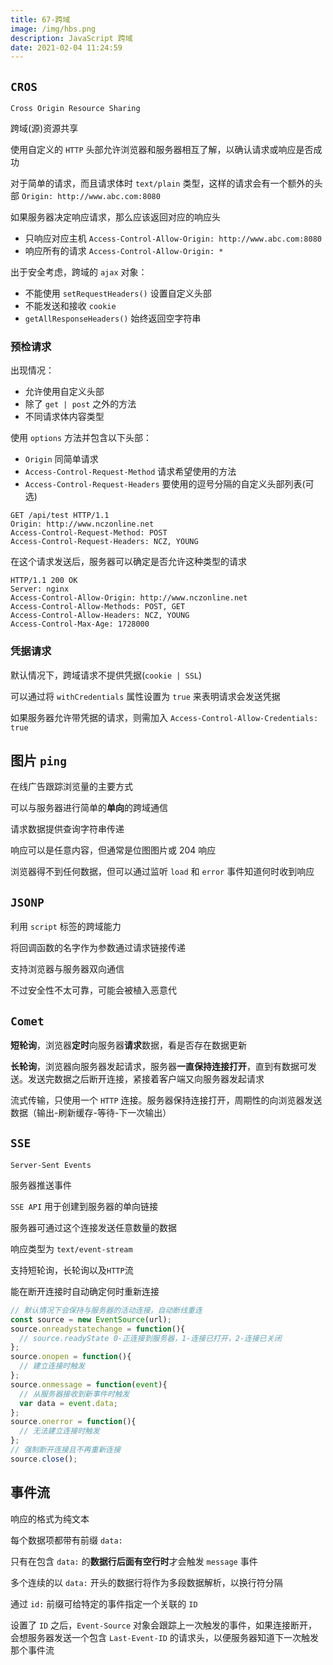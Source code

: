 ```yaml
---
title: 67-跨域
image: /img/hbs.png
description: JavaScript 跨域
date: 2021-02-04 11:24:59
---
```



## `CROS`

`Cross Origin Resource Sharing`

跨域(源)资源共享

使用自定义的 `HTTP` 头部允许浏览器和服务器相互了解，以确认请求或响应是否成功

对于简单的请求，而且请求体时 `text/plain` 类型，这样的请求会有一个额外的头部 `Origin: http://www.abc.com:8080`

如果服务器决定响应请求，那么应该返回对应的响应头
  - 只响应对应主机 `Access-Control-Allow-Origin: http://www.abc.com:8080`
  - 响应所有的请求 `Access-Control-Allow-Origin: *`

出于安全考虑，跨域的 `ajax` 对象：
  - 不能使用 `setRequestHeaders()` 设置自定义头部
  - 不能发送和接收 `cookie`
  - `getAllResponseHeaders()` 始终返回空字符串

### 预检请求

出现情况：
  - 允许使用自定义头部
  - 除了 `get | post` 之外的方法
  - 不同请求体内容类型

使用 `options` 方法并包含以下头部：
  - `Origin` 同简单请求
  - `Access-Control-Request-Method` 请求希望使用的方法
  - `Access-Control-Request-Headers` 要使用的逗号分隔的自定义头部列表(可选)

```http
GET /api/test HTTP/1.1
Origin: http://www.nczonline.net
Access-Control-Request-Method: POST
Access-Control-Request-Headers: NCZ, YOUNG
```

在这个请求发送后，服务器可以确定是否允许这种类型的请求

```http
HTTP/1.1 200 OK
Server: nginx
Access-Control-Allow-Origin: http://www.nczonline.net
Access-Control-Allow-Methods: POST, GET
Access-Control-Allow-Headers: NCZ, YOUNG
Access-Control-Max-Age: 1728000
```

### 凭据请求

默认情况下，跨域请求不提供凭据(`cookie | SSL`)

可以通过将 `withCredentials` 属性设置为 `true` 来表明请求会发送凭据

如果服务器允许带凭据的请求，则需加入 `Access-Control-Allow-Credentials: true`

## 图片 `ping`

在线广告跟踪浏览量的主要方式

可以与服务器进行简单的**单向**的跨域通信

请求数据提供查询字符串传递

响应可以是任意内容，但通常是位图图片或 204 响应

浏览器得不到任何数据，但可以通过监听 `load` 和 `error` 事件知道何时收到响应

## `JSONP`

利用 `script` 标签的跨域能力

将回调函数的名字作为参数通过请求链接传递

支持浏览器与服务器双向通信

不过安全性不太可靠，可能会被植入恶意代

## `Comet`

**短轮询**，浏览器**定时**向服务器**请求**数据，看是否存在数据更新

**长轮询**，浏览器向服务器发起请求，服务器**一直保持连接打开**，直到有数据可发送。发送完数据之后断开连接，紧接着客户端又向服务器发起请求

流式传输，只使用一个 `HTTP` 连接。服务器保持连接打开，周期性的向浏览器发送数据（输出-刷新缓存-等待-下一次输出）

## `SSE`

`Server-Sent Events`

服务器推送事件

`SSE API` 用于创建到服务器的单向链接

服务器可通过这个连接发送任意数量的数据

响应类型为 `text/event-stream`

支持短轮询，长轮询以及`HTTP`流

能在断开连接时自动确定何时重新连接

```js
// 默认情况下会保持与服务器的活动连接，自动断线重连
const source = new EventSource(url);
source.onreadystatechange = function(){
  // source.readyState 0-正连接到服务器，1-连接已打开，2-连接已关闭
};
source.onopen = function(){
  // 建立连接时触发
};
source.onmessage = function(event){
  // 从服务器接收到新事件时触发
  var data = event.data;
};
source.onerror = function(){
  // 无法建立连接时触发
};
// 强制断开连接且不再重新连接
source.close();
```

## 事件流

响应的格式为纯文本

每个数据项都带有前缀 `data:`

只有在包含 `data:` 的**数据行后面有空行时**才会触发 `message` 事件

多个连续的以 `data:` 开头的数据行将作为多段数据解析，以换行符分隔

通过 `id:` 前缀可给特定的事件指定一个关联的 `ID`

设置了 `ID` 之后，`Event-Source` 对象会跟踪上一次触发的事件，如果连接断开，会想服务器发送一个包含 `Last-Event-ID` 的请求头，以便服务器知道下一次触发那个事件流